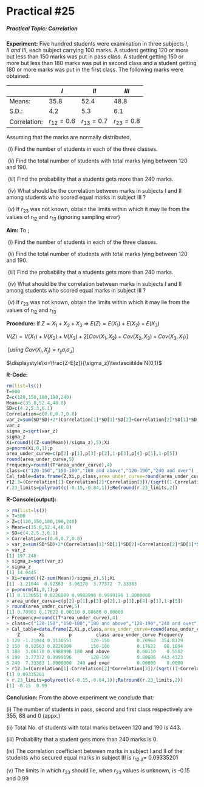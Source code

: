 # Practical #25

##### Practical Topic: Correlation

**Experiment:** Five hundred students were examination in three subjects $I,II \ and \ III$, each subject carrying 100 marks. A student getting 120 or more but less than 150 marks was put in pass class. A student getting 150 or more but less than 180 marks was put in second class and a student getting 180 or more marks was put in the first class. The following marks were obtained:

|              | $I$          | $II$         | $III$        |
| ------------ | ------------ | ------------ | ------------ |
| Means:       | $35.8$       | $52.4$       | $48.8$       |
| S.D.:        | $4.2$        | $5.3$        | $6.1$        |
| Correlation: | $r_{12}=0.6$ | $r_{13}=0.7$ | $r_{23}=0.8$ |

Assuming that the marks are normally distributed,

​	$(i)$ Find the number of students in each of the three classes.

​	$(ii)$ Find the total number of students with total marks lying between 120 and 190.

​	$(iii)$ Find the probability that a students gets more than 240 marks.

​	$(iv)$ What should be the correlation between marks in subjects I and II among students who scored equal marks in subject III ?

​	$(v)$ If $r_{23}$ was not known, obtain the limits within which it may lie from the values of $r_{12}$ and $r_{13}$ (ignoring sampling error)

**Aim:** To ;

​	$(i)$ Find the number of students in each of the three classes.

​	$(ii)$ Find the total number of students with total marks lying between 120 and 190.

​	$(iii)$ Find the probability that a students gets more than 240 marks.

​	$(iv)$ What should be the correlation between marks in subjects I and II among students who scored equal marks in subject III ?

​	$(v)$ If $r_{23}$ was not known, obtain the limits within which it may lie from the values of $r_{12}$ and $r_{13}$ 

**Procedure:** If $Z=X_1+X_2+X_3$   $\Rightarrow$    $E(Z)=E(X_1)+E(X_2)+E(X_3)$ 

$V(Z)=V(X_1)+V(X_2)+V(X_3)+2[Cov(X_1,X_2)+Cov(X_2,X_3)+Cov(X_3,X_1)]$

​                         $[using \ Cov(X_i,X_j)=r_{ij}\sigma_i\sigma_J]$

$\displaystyle\xi=\frac{Z-E[z]}{\sigma_z}\textasciitilde N(0,1)$



**R-Code:** 

```R
rm(list=ls())
T=500
Z=c(120,150,180,190,240)
Mean=c(35.8,52.4,48.8)
SD=c(4.2,5.3,6.1)
Correlation=c(0.6,0.7,0.8)
var_z=sum(SD*SD)+2*(Correlation[1]*SD[1]*SD[2]+Correlation[2]*SD[1]*SD[3]+Correlation[3]*SD[3]*SD[2])
var_z
sigma_z=sqrt(var_z)
sigma_z
Xi=round(((Z-sum(Mean))/sigma_z),5);Xi
p=pnorm(Xi,0,1);p
area_under_curve=c(p[2]-p[1],p[3]-p[2],1-p[3],p[4]-p[1],1-p[5])
round(area_under_curve,5)
Frequency=round((T*area_under_curve),4)
class=c("120-150","150-180","180 and above","120-190","240 and over")
Cal_table=data.frame(Z,Xi,p,class,area_under_curve=round(area_under_curve,5),Frequency);Cal_table
r12.3=(Correlation[1]-Correlation[2]*Correlation[3])/(sqrt((1-Correlation[2]^2)*(1-Correlation[3]^2)));r12.3
r.23_limits=polyroot(c(-0.15,-0.84,1));Re(round(r.23_limits,2))
```

**R-Console(output):** 

```R
> rm(list=ls())
> T=500
> Z=c(120,150,180,190,240)
> Mean=c(35.8,52.4,48.8)
> SD=c(4.2,5.3,6.1)
> Correlation=c(0.6,0.7,0.8)
> var_z=sum(SD*SD)+2*(Correlation[1]*SD[1]*SD[2]+Correlation[2]*SD[1]*SD[3]+Correlation[3]*SD[3]*SD[2])
> var_z
[1] 197.248
> sigma_z=sqrt(var_z)
> sigma_z
[1] 14.0445
> Xi=round(((Z-sum(Mean))/sigma_z),5);Xi
[1] -1.21044  0.92563  3.06170  3.77372  7.33383
> p=pnorm(Xi,0,1);p
[1] 0.1130551 0.8226809 0.9988996 0.9999196 1.0000000
> area_under_curve=c(p[2]-p[1],p[3]-p[2],1-p[3],p[4]-p[1],1-p[5])
> round(area_under_curve,5)
[1] 0.70963 0.17622 0.00110 0.88686 0.00000
> Frequency=round((T*area_under_curve),4)
> class=c("120-150","150-180","180 and above","120-190","240 and over")
> Cal_table=data.frame(Z,Xi,p,class,area_under_curve=round(area_under_curve,5),Frequency);Cal_table
    Z       Xi         p         class area_under_curve Frequency
1 120 -1.21044 0.1130551       120-150          0.70963  354.8129
2 150  0.92563 0.8226809       150-180          0.17622   88.1094
3 180  3.06170 0.9988996 180 and above          0.00110    0.5502
4 190  3.77372 0.9999196       120-190          0.88686  443.4323
5 240  7.33383 1.0000000  240 and over          0.00000    0.0000
> r12.3=(Correlation[1]-Correlation[2]*Correlation[3])/(sqrt((1-Correlation[2]^2)*(1-Correlation[3]^2)));r12.3
[1] 0.09335201
> r.23_limits=polyroot(c(-0.15,-0.84,1));Re(round(r.23_limits,2))
[1] -0.15  0.99
```

**Conclusion:** From the above experiment we conclude that:

(i)  The number of students in pass, second and first class respectively are 355, 88 and 0 (appx.)

(ii)  Total No. of students with total marks between 120 and 190 is 443.

(iii)  Probability that a student gets more than 240 marks is 0.

(iv)  The correlation coefficient between marks in subject I and II of the students who secured equal marks in subject III is $r_{12.3}=$ 0.09335201

(v) The limits in which $r_{23}$  should lie, when $r_{23}$ values is unknown, is  -0.15  and   0.99

